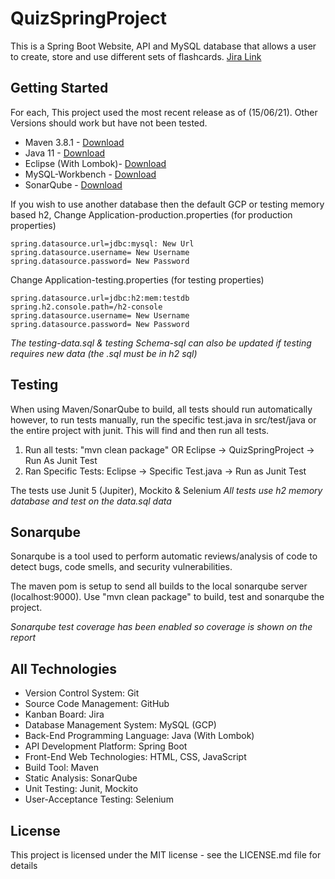 # QuizSpringProject

This is a Spring Boot Website, API and MySQL database that allows a user to create, store and use different sets of flashcards.
[Jira Link](https://andrew-mccall.atlassian.net/jira/software/projects/QSP/boards/3/backlog)

## Getting Started

For each, This project used the most recent release as of (15/06/21).
Other Versions should work but have not been tested.

 - Maven 3.8.1 - [Download](https://mirrors.ukfast.co.uk/sites/ftp.apache.org/maven/maven-3/3.8.1/binaries/apache-maven-3.8.1-bin.zip)
 - Java 11 - [Download](https://www.oracle.com/uk/java/technologies/javase-jdk11-downloads.html)
 - Eclipse (With Lombok)- [Download](https://www.eclipse.org/downloads/) 
 - MySQL-Workbench - [Download](https://www.mysql.com/products/workbench/)
 - SonarQube - [Download](https://www.sonarqube.org/?gads_campaign=Europe-4-DSA-SonarQube&gads_ad_group=DSA&gads_keyword=&gclid=CjwKCAjw8cCGBhB6EiwAgORey3WqaDt66CWdu4s3VNqBTLe4S-wH6IJXg5HBJY2ApQBE6IrnV22QJhoCP78QAvD_BwE])

If you wish to use another database then the default GCP or testing memory based h2, 
Change Application-production.properties (for production properties)

```
spring.datasource.url=jdbc:mysql: New Url
spring.datasource.username= New Username
spring.datasource.password= New Password
```
Change Application-testing.properties (for testing properties)
```
spring.datasource.url=jdbc:h2:mem:testdb
spring.h2.console.path=/h2-console
spring.datasource.username= New Username
spring.datasource.password= New Password
```
*The testing-data.sql & testing Schema-sql can also be updated if testing requires new data (the .sql must be in h2 sql)*


## Testing
When using Maven/SonarQube to build, all tests should run automatically however, to run tests manually, run the specific test.java in src/test/java or the entire project with junit. This will find and then run all tests.

1. Run all tests: "mvn clean package" OR Eclipse -> QuizSpringProject -> Run As Junit Test
2. Ran Specific Tests: Eclipse -> Specific Test.java -> Run as Junit Test

The tests use Junit 5 (Jupiter), Mockito & Selenium
*All tests use h2 memory database and test on the data.sql data*

## Sonarqube
Sonarqube is a tool used to perform automatic reviews/analysis of code to detect bugs, code smells, and security vulnerabilities.

The maven pom is setup to send all builds to the local sonarqube server (localhost:9000).
Use "mvn clean package" to build, test and sonarqube the project.

*Sonarqube test coverage has been enabled so coverage is shown on the report*


## All Technologies

- Version Control System: Git
- Source Code Management: GitHub
- Kanban Board: Jira
- Database Management System: MySQL (GCP)
- Back-End Programming Language: Java (With Lombok)
- API Development Platform: Spring Boot
- Front-End Web Technologies: HTML, CSS, JavaScript
- Build Tool: Maven
- Static Analysis: SonarQube
- Unit Testing: Junit, Mockito
- User-Acceptance Testing: Selenium

## License
This project is licensed under the MIT license - see the LICENSE.md file for details
